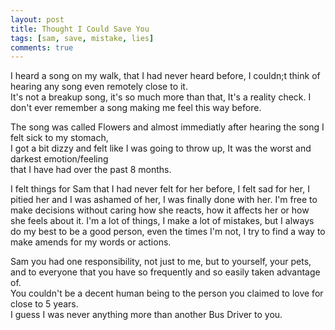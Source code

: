 ```yaml
---
layout: post
title: Thought I Could Save You
tags: [sam, save, mistake, lies]
comments: true
---
```

I heard a song on my walk, that I had never heard before, I couldn;t think of hearing any song even remotely close to it.   
It's not a breakup song, it's so much more than that, It's a reality check. I don't ever remember a song making me feel this way before.   

The song was called Flowers and almost immediatly after hearing the song I felt sick to my stomach,       
I got a bit dizzy and felt like I was going to throw up, It was the worst and darkest emotion/feeling    
that I have had over the past 8 months.    
      
I felt things for Sam that I had never felt for her before, I felt sad for her, I pitied her and I was ashamed of her, I was finally done with her. I'm free to make decisions without caring how she reacts, how it affects her or how she feels about it. I'm a lot of things, I make a lot of mistakes, but I always do my best to be a good person, even the times I'm not, I try to find a way to make amends for my words or actions.   

Sam you had one responsibility, not just to me, but to yourself, your pets,    
and to everyone that you have so frequently and so easily taken advantage of.        
You couldn't be a decent human being to the person you claimed to love for close to 5 years.    
I guess I was never anything more than another Bus Driver to you.    